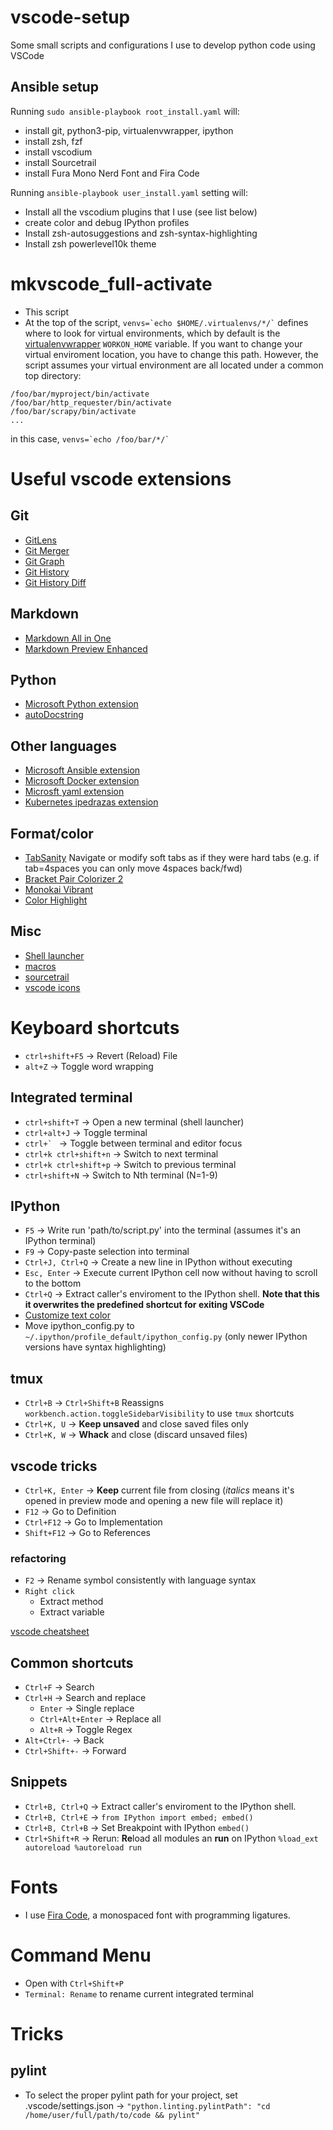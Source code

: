 # vscode-setup
Some small scripts and configurations I use to develop python code using VSCode

## Ansible setup
Running `sudo ansible-playbook root_install.yaml` will:
* install git, python3-pip, virtualenvwrapper, ipython
* install zsh, fzf
* install vscodium
* install Sourcetrail
* install Fura Mono Nerd Font and Fira Code

Running `ansible-playbook user_install.yaml` setting will:
* Install all the vscodium plugins that I use (see list below)
* create color and debug IPython profiles
* Install zsh-autosuggestions and zsh-syntax-highlighting
* Install zsh powerlevel10k theme

# mkvscode_full-activate
* This script
* At the top of the script, ``` venvs=`echo $HOME/.virtualenvs/*/` ``` defines where to look for virtual environments, which by default is the [virtualenvwrapper](https://virtualenvwrapper.readthedocs.io/en/latest/) `WORKON_HOME` variable. If you want to change your virtual enviroment location, you have to change this path. However, the script assumes your virtual environment are all located under a common top directory:

```
/foo/bar/myproject/bin/activate
/foo/bar/http_requester/bin/activate
/foo/bar/scrapy/bin/activate
...
```
in this case, ``` venvs=`echo /foo/bar/*/` ```

# Useful vscode extensions
## Git
* [GitLens](https://marketplace.visualstudio.com/items?itemName=eamodio.gitlens)
* [Git Merger](https://marketplace.visualstudio.com/items?itemName=shaharkazaz.git-merger)
* [Git Graph](https://marketplace.visualstudio.com/items?itemName=mhutchie.git-graph)
* [Git History](https://marketplace.visualstudio.com/items?itemName=donjayamanne.githistory)
* [Git History Diff](https://marketplace.visualstudio.com/items?itemName=huizhou.githd)

## Markdown
* [Markdown All in One](https://marketplace.visualstudio.com/items?itemName=yzhang.markdown-all-in-one)
* [Markdown Preview Enhanced](https://marketplace.visualstudio.com/items?itemName=yzhang.markdown-all-in-one)

## Python
* [Microsoft Python extension](https://marketplace.visualstudio.com/items?itemName=ms-python.python)
* [autoDocstring](https://marketplace.visualstudio.com/items?itemName=njpwerner.autodocstring)

## Other languages
* [Microsoft Ansible extension](https://marketplace.visualstudio.com/items?itemName=vscoss.vscode-ansible)
* [Microsoft Docker extension](https://marketplace.visualstudio.com/items?itemName=ms-azuretools.vscode-docker)
* [Microsft yaml extension](https://marketplace.visualstudio.com/items?itemName=docsmsft.docs-yaml)
* [Kubernetes ipedrazas extension](https://marketplace.visualstudio.com/items?itemName=ipedrazas.kubernetes-snippets)

## Format/color
* [TabSanity](https://marketplace.visualstudio.com/items?itemName=jedmao.tabsanity) Navigate or modify soft tabs as if they were hard tabs (e.g. if tab=4spaces you can only move 4spaces back/fwd)
* [Bracket Pair Colorizer 2](https://marketplace.visualstudio.com/items?itemName=CoenraadS.bracket-pair-colorizer-2)
* [Monokai Vibrant](https://marketplace.visualstudio.com/items?itemName=s3gf4ult.monokai-vibrant)
* [Color Highlight](https://marketplace.visualstudio.com/items?itemName=naumovs.color-highlight)

## Misc
* [Shell launcher](https://marketplace.visualstudio.com/items?itemName=Tyriar.shell-launcher)
* [macros](https://marketplace.visualstudio.com/items?itemName=geddski.macros)
* [sourcetrail](https://marketplace.visualstudio.com/items?itemName=astallinger.sourcetrail)
* [vscode icons](https://marketplace.visualstudio.com/items?itemName=vscode-icons-team.vscode-icons)

# Keyboard shortcuts
* `ctrl+shift+F5` -> Revert (Reload) File
* `alt+Z` -> Toggle word wrapping
## Integrated terminal
* `ctrl+shift+T` -> Open a new terminal (shell launcher)
* `ctrl+alt+J` -> Toggle terminal
* ```ctrl+` ``` -> Toggle between terminal and editor focus
* `ctrl+k ctrl+shift+n` -> Switch to next terminal
* `ctrl+k ctrl+shift+p` -> Switch to previous terminal
* `ctrl+shift+N` -> Switch to Nth terminal (N=1-9)
## IPython
* `F5` -> Write run 'path/to/script.py' into the terminal (assumes it's an IPython terminal)
* `F9` -> Copy-paste selection into terminal
* `Ctrl+J, Ctrl+Q` -> Create a new line in IPython without executing
* `Esc, Enter` -> Execute current IPython cell now without having to scroll to the bottom
* `Ctrl+Q` -> Extract caller's enviroment to the IPython shell. **Note that this it overwrites
  the predefined shortcut for exiting VSCode**
* [Customize text color](https://stackoverflow.com/questions/14129278/how-do-i-customize-text-color-in-ipython)
* Move ipython_config.py to `~/.ipython/profile_default/ipython_config.py` (only newer IPython versions have syntax highlighting)
## tmux
* `Ctrl+B` -> `Ctrl+Shift+B` Reassigns `workbench.action.toggleSidebarVisibility` to use `tmux` shortcuts
* `Ctrl+K, U` -> **Keep unsaved** and close saved files only
* `Ctrl+K, W` -> **Whack** and close (discard unsaved files)

## vscode tricks
* `Ctrl+K, Enter` -> **Keep** current file from closing (*italics* means it's opened in preview mode and 
opening a new file will replace it)
* `F12` -> Go to Definition 
* `Ctrl+F12` -> Go to Implementation
* `Shift+F12` -> Go to References

### refactoring
* `F2` -> Rename symbol consistently with language syntax
* `Right click`
  * Extract method
  * Extract variable

[vscode cheatsheet](https://code.visualstudio.com/shortcuts/keyboard-shortcuts-windows.pdf)
## Common shortcuts
* `Ctrl+F` -> Search
* `Ctrl+H` -> Search and replace
  * `Enter` -> Single replace
  * `Ctrl+Alt+Enter` -> Replace all
  * `Alt+R` -> Toggle Regex
* `Alt+Ctrl+-` -> Back
* `Ctrl+Shift+-` -> Forward

## Snippets
* `Ctrl+B, Ctrl+Q` -> Extract caller's enviroment to the IPython shell.
* `Ctrl+B, Ctrl+E` -> `from IPython import embed; embed()`
* `Ctrl+B, Ctrl+B` -> Set Breakpoint with IPython `embed()`
* `Ctrl+Shift+R` -> Rerun: **Re**load all modules an **run** on IPython `%load_ext autoreload %autoreload run`

# Fonts
* I use [Fira Code](https://github.com/tonsky/FiraCode), a monospaced font with programming ligatures.

# Command Menu
* Open with `Ctrl+Shift+P`
* `Terminal: Rename` to rename current integrated terminal

# Tricks
## pylint
*  To select the proper pylint path for your project, set .vscode/settings.json -> `"python.linting.pylintPath": "cd /home/user/full/path/to/code && pylint"`
